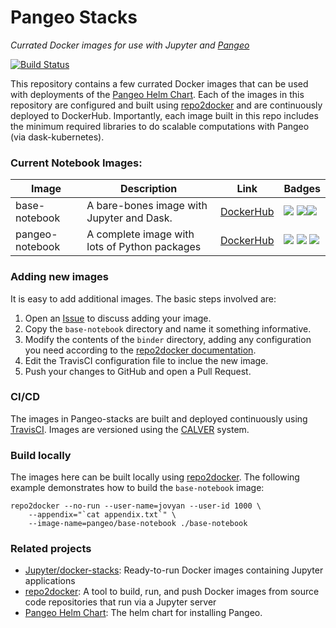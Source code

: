 Pangeo Stacks
=============
*Currated Docker images for use with Jupyter and [Pangeo](http://pangeo.io/)*

[![Build Status](https://travis-ci.org/pangeo-data/pangeo-stacks.svg?branch=master)](https://travis-ci.org/pangeo-data/pangeo-stacks)

This repository contains a few currated Docker images that can be used with deployments of the [Pangeo Helm Chart](https://github.com/pangeo-data/helm-chart). Each of the images in this repository are configured and built using [repo2docker](https://repo2docker.readthedocs.io) and are continuously deployed to DockerHub. Importantly, each image built in this repo includes the minimum required libraries to do scalable computations with Pangeo (via dask-kubernetes).

### Current Notebook Images:

| Image           | Description                                   | Link | Badges  |
|-----------------|-----------------------------------------------|------|---------|
| base-notebook   | A bare-bones image with Jupyter and Dask.     | [DockerHub](https://hub.docker.com/r/pangeo/base-notebook) | [![](https://img.shields.io/docker/pulls/pangeo/base-notebook.svg)](https://hub.docker.com/r/pangeo/base-notebook) [![](https://images.microbadger.com/badges/image/pangeo/base-notebook.svg)](https://microbadger.com/images/pangeo/base-notebook "Get your own image badge on microbadger.com")[![](https://images.microbadger.com/badges/version/pangeo/base-notebook.svg)](https://microbadger.com/images/pangeo/base-notebook "Get your own version badge on microbadger.com")     |
| pangeo-notebook | A complete image with lots of Python packages | [DockerHub](https://hub.docker.com/r/pangeo/pangeo-notebook) | [![](https://img.shields.io/docker/pulls/pangeo/pangeo-notebook.svg)](https://hub.docker.com/r/pangeo/pangeo-notebook) [![](https://images.microbadger.com/badges/image/pangeo/pangeo-notebook.svg)](https://microbadger.com/images/pangeo/pangeo-notebook "Get your own image badge on microbadger.com") [![](https://images.microbadger.com/badges/version/pangeo/pangeo-notebook.svg)](https://microbadger.com/images/pangeo/pangeo-notebook "Get your own version badge on microbadger.com") |

### Adding new images

It is easy to add additional images. The basic steps involved are:

1. Open an [Issue](https://github.com/pangeo-data/pangeo-stacks/issues/new) to discuss adding your image.
2. Copy the `base-notebook` directory and name it something informative.
3. Modify the contents of the `binder` directory, adding any configuration you need according to the [repo2docker documentation](https://repo2docker.readthedocs.io/en/latest/config_files.html).
4. Edit the TravisCI configuration file to inclue the new image.
5. Push your changes to GitHub and open a Pull Request.

### CI/CD

The images in Pangeo-stacks are built and deployed continuously using [TravisCI](https://travis-ci.org/pangeo-data/pangeo-stacks). Images are versioned using the [CALVER](https://calver.org/) system.

### Build locally
The images here can be built locally using [repo2docker](https://repo2docker.readthedocs.io). The following example demonstrates how to build the `base-notebook` image:

```shell
repo2docker --no-run --user-name=jovyan --user-id 1000 \
    --appendix="`cat appendix.txt`" \
    --image-name=pangeo/base-notebook ./base-notebook
```

### Related projects

- [Jupyter/docker-stacks](https://github.com/jupyter/docker-stacks): Ready-to-run Docker images containing Jupyter applications
- [repo2docker](https://repo2docker.readthedocs.io): A tool to build, run, and push Docker images from source code repositories that run via a Jupyter server
- [Pangeo Helm Chart](https://github.com/pangeo-data/helm-chart): The helm chart for installing Pangeo.
